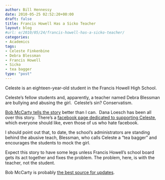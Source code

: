 ```yaml
---
author: Bill Hennessy
date: 2010-05-25 02:52:20+00:00
draft: false
title: Francis Howell Has a Sicko Teacher
layout: blog
#url: e/2010/05/24/francis-howell-has-a-sicko-teacher/
categories:
- Academics
tags:
- Celeste Finkenbine
- Debra Blessman
- Francis Howell
- Sicko
- tea bagger
type: "post"
---
```


Celeste is an eighteen-year-old student in the Francis Howell High School.

Celeste’s fellow students and, apparently, a teacher named Debra Blessman are bullying and abusing the girl.  Celeste’s sin? Conservatism.

[Bob McCarty tells the story](https://bobmccarty.com/2010/05/17/high-schooler-objects-to-sicko-final-exam/) better than I can.  Dana Loesch has been all over this story.  There’s a [facebook page dedicated to supporting Celeste](https://www.facebook.com/pages/We-Support-Celeste-Finkenbine/119716001402126?ref=search&sid=PltShcbbYUjugJdFIdJz1g.3299854651..1&v=wall), which everyone should like, even those of us who hate facebook.

I should point out that, to date, the school’s administrators are standing behind the abusive teach, Blessman, who calls Celeste a “tea bagger” and encourages the students to mock the girl.

Expect this story to have some legs unless Francis Howell’s school board gets its act together and fixes the problem. The problem, here, is with the teacher, not the student.

Bob McCarty is probably [the best source for updates](https://bobmccarty.com/).
